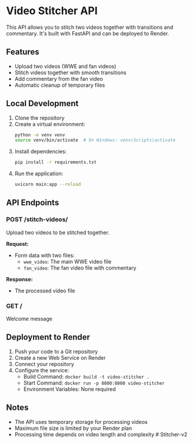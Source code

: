 # Video Stitcher API

This API allows you to stitch two videos together with transitions and commentary. It's built with FastAPI and can be deployed to Render.

## Features

- Upload two videos (WWE and fan videos)
- Stitch videos together with smooth transitions
- Add commentary from the fan video
- Automatic cleanup of temporary files

## Local Development

1. Clone the repository
2. Create a virtual environment:
   ```bash
   python -m venv venv
   source venv/bin/activate  # On Windows: venv\Scripts\activate
   ```
3. Install dependencies:
   ```bash
   pip install -r requirements.txt
   ```
4. Run the application:
   ```bash
   uvicorn main:app --reload
   ```

## API Endpoints

### POST /stitch-videos/
Upload two videos to be stitched together.

**Request:**
- Form data with two files:
  - `wwe_video`: The main WWE video file
  - `fan_video`: The fan video file with commentary

**Response:**
- The processed video file

### GET /
Welcome message

## Deployment to Render

1. Push your code to a Git repository
2. Create a new Web Service on Render
3. Connect your repository
4. Configure the service:
   - Build Command: `docker build -t video-stitcher .`
   - Start Command: `docker run -p 8000:8000 video-stitcher`
   - Environment Variables: None required

## Notes

- The API uses temporary storage for processing videos
- Maximum file size is limited by your Render plan
- Processing time depends on video length and complexity #   S t i t c h e r - v 2  
 
